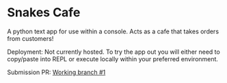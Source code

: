 # Snakes Cafe

A python text app for use within a console. Acts as a cafe that takes orders from customers!

Deployment: Not currently hosted. To try the app out you will either need to copy/paste into REPL or execute locally within your preferred environment.

Submission PR: [Working branch #1](https://github.com/jstreifel-33/snakes-cafe/pull/1)